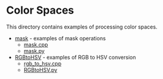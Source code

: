 # Color Spaces

This directory contains examples of processing color spaces.

- [mask](./mask/) - examples of mask operations
  - [mask.cpp](./mask/mask.cpp)
  - [mask.py](./mask/mask.py)
- [RGBtoHSV](./RGBtoHSV/) - examples of RGB to HSV conversion
  - [rgb_to_hsv.cpp](./RGBtoHSV/rgb_to_hsv.cpp)
  - [RGBtoHSV.py](./RGBtoHSV/RGBtoHSV.py)

